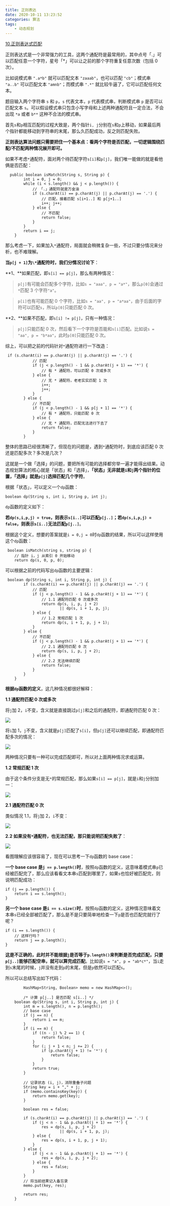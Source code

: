 ```yaml
---
title: 正则表达
date: 2020-10-11 13:23:52
categories: 算法
tags: 
	- 动态规划
---
```


[10.正则表达式匹配](https://leetcode.com/problems/regular-expression-matching/)

正则表达式是一个非常强力的工具，这两个通配符是最常用的，其中点号「.」可以匹配任意一个字符，星号「*」可以让之前的那个字符重复任意次数（包括 0 次）。

比如说模式串 `".a*b"` 就可以匹配文本 `"zaaab"`，也可以匹配 `"cb"`；模式串 `"a..b"` 可以匹配文本 `"amnb"`；而模式串 `".*"` 就比较牛逼了，它可以匹配任何文本。

题目输入两个字符串 `s` 和 `p`，`s` 代表文本，`p` 代表模式串，判断模式串 `p` 是否可以匹配文本 `s`。可以假设模式串只包含小写字母和上述两种通配符且一定合法，不会出现 `*a` 或者 `b**` 这种不合法的模式串。

首先`s`和`p`相互匹配的过程大致是，两个指针`i, j`分别在`s`和`p`上移动，如果最后两个指针都能移动到字符串的末尾，那么久匹配成功，反之则匹配失败。

**正则表达算法问题只需要把住一个基本点：看两个字符是否匹配，一切逻辑围绕匹配/不匹配两种情况展开即可。**

如果不考虑`*`通配符，面对两个待匹配字符`s[i]`和`p[j]`，我们唯一能做的就是看他俩是否匹配：

```
  public boolean isMatch(String s, String p) {
        int i = 0, j = 0;
        while (i < s.length() && j < p.length()) {
            // 「.」通配符就是万金油
            if (s.charAt(i) == p.charAt(j) || p.charAt(j) == '.') {
                // 匹配，接着匹配 s[i+1..] 和 p[j+1..]
                i++; j++;
            } else {
                // 不匹配
                return false;
            }
        }
        return i == j;
    }
```

那么考虑一下，如果加入`*`通配符，局面就会稍微复杂一些，不过只要分情况来分析，也不难理解。

**当`p[j + 1]`为`\*`通配符时，我们分情况讨论下**：

**1、**如果匹配，即`s[i] == p[j]`，那么有两种情况：

> `p[j]`有可能会匹配多个字符，比如`s = "aaa", p = "a*"`，那么`p[0]`会通过`*`匹配 3 个字符`"a"`。

> `p[i]`也有可能匹配 0 个字符，比如`s = "aa", p = "a*aa"`，由于后面的字符可以匹配`s`，所以`p[0]`只能匹配 0 次。

**2、**如果不匹配，即`s[i] != p[j]`，只有一种情况：

> `p[j]`只能匹配 0 次，然后看下一个字符是否能和`s[i]`匹配。比如说`s = "aa", p = "b*aa"`，此时`p[0]`只能匹配 0 次。

综上，可以把之前的代码针对`*`通配符进行一下改造：

```
 if (s.charAt(i) == p.charAt(j) || p.charAt(j) == '.') {
            // 匹配
            if (j < p.length() - 1 && p.charAt(j + 1) == '*') {
                // 有 * 通配符，可以匹配 0 次或多次
            } else {
                // 无 * 通配符，老老实实匹配 1 次
                i++;
                j++;
            }
        } else {
            // 不匹配
            if (j < p.length() - 1 && p[j + 1] == '*') {
                // 有 * 通配符，只能匹配 0 次
            } else {
                // 无 * 通配符，匹配无法进行下去了
                return false;
            }
        }
```

整体的思路已经很清晰了，但现在的问题是，遇到`*`通配符时，到底应该匹配 0 次还是匹配多次？多次是几次？

这就是一个做「选择」的问题，要把所有可能的选择都穷举一遍才能得出结果。动态规划算法的核心就是「状态」和「选择」，**「状态」无非就是`i`和`j`两个指针的位置，「选择」就是`p[j]`选择匹配几个字符**。



根据「状态」，可以定义一个`dp`函数：

```
boolean dp(String s, int i, String p, int j);
```

`dp`函数的定义如下：

**若`dp(s,i,p,j) = true`，则表示`s[i..]`可以匹配`p[j..]`；若`dp(s,i,p,j) = false`，则表示`s[i..]`无法匹配`p[j..]`**。

根据这个定义，想要的答案就是`i = 0,j = 0`时`dp`函数的结果，所以可以这样使用这个`dp`函数：

```
 boolean isMatch(string s, string p) {
    // 指针 i，j 从索引 0 开始移动
    return dp(s, 0, p, 0);
```

可以根据之前的代码写出`dp`函数的主要逻辑：

```
 boolean dp(String s, int i, String p, int j) {
        if (s.charAt(i) == p.charAt(j) || p.charAt(j) == '.') {
            // 匹配
            if (j < p.length() - 1 && p.charAt(j + 1) == '*') {
                // 1.1 通配符匹配 0 次或多次
                return dp(s, i, p, j + 2)
                        || dp(s, i + 1, p, j);
            } else {
                // 1.2 常规匹配 1 次
                return dp(s, i + 1, p, j + 1);
            }
        } else {
            // 不匹配
            if (j < p.length() - 1 && p.charAt(j + 1) == '*') {
                // 2.1 通配符匹配 0 次
                return dp(s, i, p, j + 2);
            } else {
                // 2.2 无法继续匹配
                return false;
            }
        }
    }
```

**根据`dp`函数的定义**，这几种情况都很好解释：

**1.1 通配符匹配 0 次或多次**

将`j`加 2，`i`不变，含义就是直接跳过`p[j]`和之后的通配符，即通配符匹配 0 次：

<img src="/img/zhengzebiaoda.png"/>

将`i`加 1，`j`不变，含义就是`p[j]`匹配了`s[i]`，但`p[j]`还可以继续匹配，即通配符匹配多次的情况：

<img src="/img/zhengzebiaoda2.png"/>

两种情况只要有一种可以完成匹配即可，所以对上面两种情况求或运算。

**1.2 常规匹配 1 次**

由于这个条件分支是无`*`的常规匹配，那么如果`s[i] == p[j]`，就是`i`和`j`分别加一：

<img src="/img/zhengzebiaoda3.png"/>

**2.1 通配符匹配 0 次**

类似情况 1.1，将`j`加 2，`i`不变：

<img src="/img/zhengzebiaoda4.png"/>

**2.2 如果没有`*`通配符，也无法匹配，那只能说明匹配失败了**：

<img src="/img/zhengzebiaoda5.png"/>

看图理解应该很容易了，现在可以思考一下`dp`函数的 base case：

**一个 base case 是`j == p.length()`时**，按照`dp`函数的定义，这意味着模式串`p`已经被匹配完了，那么应该看看文本串`s`匹配到哪里了，如果`s`也恰好被匹配完，则说明匹配成功：

```
if (j == p.length()) {
    return i == s.length();
}
```

**另一个 base case 是`i == s.size()`时**，按照`dp`函数的定义，这种情况意味着文本串`s`已经全部被匹配了，那么是不是只要简单地检查一下`p`是否也匹配完就行了呢？

```
if (i == s.length()) {
    // 这样行吗？
    return j == p.length();
}
```

**这是不正确的，此时并不能根据`j`是否等于`p.length()`来判断是否完成匹配，只要`p[j..]`能够匹配空串，就可以算完成匹配**。比如说`s = "a", p = "ab*c*"`，当`i`走到`s`末尾的时候，`j`并没有走到`p`的末尾，但是`p`依然可以匹配`s`。

所以可以总结写出如下代码：

```
 		HashMap<String, Boolean> memo = new HashMap<>();
 		 
 		/* 计算 p[j..] 是否匹配 s[i..] */
    boolean dp(String s, int i, String p, int j) {
        int m = s.length(), n = p.length();
        // base case
        if (j == n) {
            return i == m;
        }
        if (i == m) {
            if ((n - j) % 2 == 1) {
                return false;
            }
            for (; j + 1 < n; j += 2) {
                if (p.charAt(j + 1) != '*') {
                    return false;
                }
            }
            return true;
        }

        // 记录状态 (i, j)，消除重叠子问题
        String key = i + "," + j;
        if (memo.containsKey(key)) {
            return memo.get(key);
        }

        boolean res = false;

        if (s.charAt(i) == p.charAt(j) || p.charAt(j) == '.') {
            if (j < n - 1 && p.charAt(j + 1) == '*') {
                res = dp(s, i, p, j + 2)
                        || dp(s, i + 1, p, j);
            } else {
                res = dp(s, i + 1, p, j + 1);
            }
        } else {
            if (j < n - 1 && p.charAt(j + 1) == '*') {
                res = dp(s, i, p, j + 2);
            } else {
                res = false;
            }
        }
        // 将当前结果记入备忘录
        memo.put(key, res);
        
        return res;
    }
```